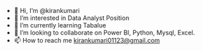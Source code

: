 - 👋 Hi, I’m @kirankumari
- 👀 I’m interested in Data Analyst Position
- 🌱 I’m currently learning Tabalue
- 💞️ I’m looking to collaborate on Power BI, Python, Mysql, Excel.
- 📫 How to reach me kirankumari01123@gmail.com

<!---
kirankumari987/kirankumari987 is a ✨ special ✨ repository because its `README.md` (this file) appears on your GitHub profile.
You can click the Preview link to take a look at your changes.
--->

